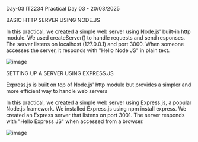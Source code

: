 Day-03
IT2234 Practical  Day 03 - 20/03/2025

BASIC HTTP SERVER USING NODE.JS

In this practical, we created a simple web server using Node.js' built-in http module.
We used createServer() to handle requests and send responses.
The server listens on localhost (127.0.0.1) and port 3000.
When someone accesses the server, it responds with "Hello Node JS" in plain text.

![image](https://github.com/user-attachments/assets/06d52922-1044-4d53-8886-27009115fe91)


SETTING UP A SERVER USING EXPRESS.JS

Express.js is built on top of Node.js' http module but provides a simpler and more efficient way to handle web servers

In this practical, we created a simple web server using Express.js, a popular Node.js framework.
We installed Express.js using npm install express.
We created an Express server that listens on port 3001.
The server responds with "Hello Express JS" when accessed from a browser.

![image](https://github.com/user-attachments/assets/b2258071-7953-4720-9861-22390650abec)






